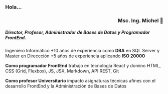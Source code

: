 ### Hola...
### <div align="right"> Msc. Ing. Michel  👋 </div>

##### Director, Profesor, Administrador de Bases de Datos y Programador FrontEnd.

Ingeniero Informático +10 años de experiencia como **DBA** en SQL Server y Master en Direccción +5 años de experiencia aplicando **ISO 20000**

**Como programador FrontEnd** trabajo en tecnología React y domino HTML, CSS (Grid, Flexbox), JS, JSX, Markdown, API REST, Git

**Como profesor Universitario** impacto asignaturas técnicas afines con el desarrollo FrontEnd y la Administración de Bases de Datos

<!--
**mdiazl/mdiazl** is a ✨ _special_ ✨ repository because its `README.md` (this file) appears on your GitHub profile.

Here are some ideas to get you started:

- 🔭 I’m currently working on ...
- 🌱 I’m currently learning ...
- 👯 I’m looking to collaborate on ...
- 🤔 I’m looking for help with ...
- 💬 Ask me about ...
- 📫 How to reach me: ...
- 😄 Pronouns: ...
- ⚡ Fun fact: ...
-->
